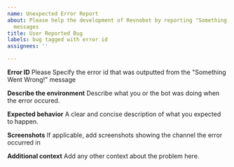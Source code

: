 ```yaml
---
name: Unexpected Error Report
about: Please help the development of Revnobot by reporting "Something Went Wrong!"
  messages
title: User Reported Bug
labels: bug tagged with error id
assignees: ''

---
```


**Error ID**
Please Specify the error id that was outputted from the "Something Went Wrong!" message

**Describe the environment**
Describe what you or the bot was doing when the error occured.

**Expected behavior**
A clear and concise description of what you expected to happen.

**Screenshots**
If applicable, add screenshots showing the channel the error occurred in

**Additional context**
Add any other context about the problem here.
